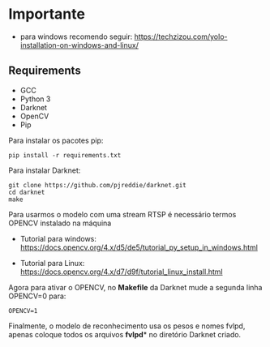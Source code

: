 # Importante
- para windows recomendo seguir: https://techzizou.com/yolo-installation-on-windows-and-linux/
## Requirements
- GCC
- Python 3
- Darknet
- OpenCV
- Pip

Para instalar os pacotes pip:
```
pip install -r requirements.txt
```

Para instalar Darknet:
```
git clone https://github.com/pjreddie/darknet.git
cd darknet
make
```

Para usarmos o modelo com uma stream RTSP é necessário termos OPENCV instalado na máquina
- Tutorial para windows: https://docs.opencv.org/4.x/d5/de5/tutorial_py_setup_in_windows.html

- Tutorial para Linux:
https://docs.opencv.org/4.x/d7/d9f/tutorial_linux_install.html

Agora para ativar o OPENCV, no **Makefile** da Darknet mude a segunda linha OPENCV=0 para:
```
OPENCV=1
```

Finalmente, o modelo de reconhecimento usa os pesos e nomes fvlpd, apenas coloque todos os arquivos **fvlpd*** no diretório Darknet criado.